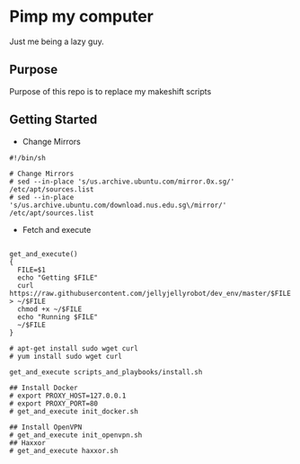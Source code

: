 # Pimp my computer

Just me being a lazy guy.

## Purpose

Purpose of this repo is to replace my makeshift scripts

## Getting Started

- Change Mirrors

```
#!/bin/sh

# Change Mirrors
# sed --in-place 's/us.archive.ubuntu.com/mirror.0x.sg/' /etc/apt/sources.list
# sed --in-place 's/us.archive.ubuntu.com/download.nus.edu.sg\/mirror/' /etc/apt/sources.list

```

- Fetch and execute 

```

get_and_execute()
{
  FILE=$1
  echo "Getting $FILE"
  curl https://raw.githubusercontent.com/jellyjellyrobot/dev_env/master/$FILE > ~/$FILE
  chmod +x ~/$FILE
  echo "Running $FILE"
  ~/$FILE
}

# apt-get install sudo wget curl
# yum install sudo wget curl

get_and_execute scripts_and_playbooks/install.sh

## Install Docker
# export PROXY_HOST=127.0.0.1
# export PROXY_PORT=80
# get_and_execute init_docker.sh

## Install OpenVPN
# get_and_execute init_openvpn.sh
## Haxxor
# get_and_execute haxxor.sh
```
